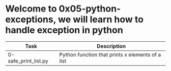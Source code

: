 # Welcome to 0x05-python-exceptions, we will learn how to handle exception in python
| Task  | Description |
| ----- | ----------- |
| 0-safe_print_list.py | Python function that prints x elements of a list |

